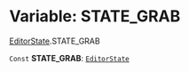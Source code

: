 # Variable: STATE\_GRAB

[EditorState](/en/auto-docs/core/modules/EditorState.md).STATE\_GRAB

`Const` **STATE\_GRAB**: [`EditorState`](/en/auto-docs/core/interfaces/EditorState-1.md)
